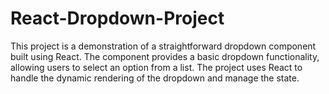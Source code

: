 # React-Dropdown-Project
This project is a demonstration of a straightforward dropdown component built using React. The component provides a basic dropdown functionality, allowing users to select an option from a list. The project uses React to handle the dynamic rendering of the dropdown and manage the state.

